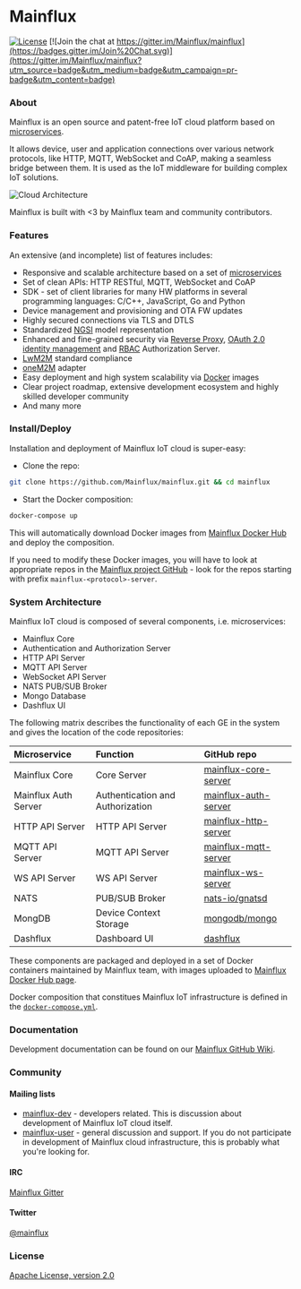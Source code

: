 # Mainflux

[![License](https://img.shields.io/badge/license-Apache%20v2.0-blue.svg)](LICENSE) [![Join the chat at https://gitter.im/Mainflux/mainflux](https://badges.gitter.im/Join%20Chat.svg)](https://gitter.im/Mainflux/mainflux?utm_source=badge&utm_medium=badge&utm_campaign=pr-badge&utm_content=badge)

### About
Mainflux is an open source and patent-free IoT cloud platform based on [microservices](https://en.wikipedia.org/wiki/Microservices).

It allows device, user and application connections over various network protocols, like HTTP, MQTT, WebSocket and CoAP, making a seamless bridge between them. It is used as the IoT middleware for building complex IoT solutions.

![Cloud Architecture](https://github.com/Mainflux/mainflux-doc/blob/master/img/cloudArchitecture.jpg)

Mainflux is built with <3 by Mainflux team and community contributors.

### Features
An extensive (and incomplete) list of features includes:
- Responsive and scalable architecture based on a set of [microservices](https://en.wikipedia.org/wiki/Microservices)
- Set of clean APIs: HTTP RESTful, MQTT, WebSocket and CoAP
- SDK - set of client libraries for many HW platforms in several programming languages: C/C++, JavaScript, Go and Python
- Device management and provisioning and OTA FW updates
- Highly secured connections via TLS and DTLS
- Standardized [NGSI](http://technical.openmobilealliance.org/Technical/technical-information/release-program/current-releases/ngsi-v1-0) model representation
- Enhanced and fine-grained security via [Reverse Proxy](https://en.wikipedia.org/wiki/Reverse_proxy), [OAuth 2.0](http://oauth.net/2/) [identity management](https://en.wikipedia.org/wiki/Identity_management) and [RBAC](https://en.wikipedia.org/wiki/Role-based_access_control) Authorization Server.
- [LwM2M](http://goo.gl/rHjLZQ) standard compliance
- [oneM2M](http://www.onem2m.org/) adapter
- Easy deployment and high system scalability via [Docker](https://www.docker.com/) images
- Clear project roadmap, extensive development ecosystem and highly skilled developer community
- And many more

### Install/Deploy
Installation and deployment of Mainflux IoT cloud is super-easy:
- Clone the repo:
```bash
git clone https://github.com/Mainflux/mainflux.git && cd mainflux
```

- Start the Docker composition:
```bash
docker-compose up
```

This will automatically download Docker images from [Mainflux Docker Hub](https://hub.docker.com/u/mainflux/) and deploy the composition.

If you need to modify these Docker images, you will have to look at appropriate repos in the [Mainflux project GitHub](https://github.com/Mainflux) - look for the repos starting with prefix `mainflux-<protocol>-server`.

### System Architecture
Mainflux IoT cloud is composed of several components, i.e. microservices:
- Mainflux Core
- Authentication and Authorization Server
- HTTP API Server
- MQTT API Server
- WebSocket API Server
- NATS PUB/SUB Broker
- Mongo Database
- Dashflux UI

The following matrix describes the functionality of each GE in the system and gives the location of the code repositories:

| Microservice         | Function               |  GitHub repo                                                             |
| :------------------- |:-----------------------| :------------------------------------------------------------------------|
| Mainflux Core        | Core Server            | [mainflux-core-server](https://github.com/Mainflux/mainflux-core-server) |
| Mainflux Auth Server | Authentication and Authorization | [mainflux-auth-server](https://github.com/Mainflux/mainflux-auth-server) |
| HTTP API Server      | HTTP API Server        | [mainflux-http-server](https://github.com/Mainflux/mainflux-http-server) |
| MQTT API Server      | MQTT API Server        | [mainflux-mqtt-server](https://github.com/Mainflux/mainflux-mqtt-server) |
| WS API Server        | WS API Server          | [mainflux-ws-server](https://github.com/Mainflux/mainflux-ws-server)     |
| NATS                 | PUB/SUB Broker         | [nats-io/gnatsd](https://github.com/nats-io/gnatsd)                      |
| MongDB               | Device Context Storage | [mongodb/mongo](https://github.com/mongodb/mongo)                        |
| Dashflux             | Dashboard UI           | [dashflux](https://github.com/Mainflux/dashflux)                         |

These components are packaged and deployed in a set of Docker containers maintained by Mainflux team, with images uploaded to [Mainflux Docker Hub page](https://hub.docker.com/u/mainflux/).

Docker composition that constitues Mainflux IoT infrastructure is defined in the [`docker-compose.yml`](https://github.com/Mainflux/mainflux/blob/master/docker-compose.yml).

### Documentation
Development documentation can be found on our [Mainflux GitHub Wiki](https://github.com/Mainflux/mainflux/wiki).

### Community
#### Mailing lists
- [mainflux-dev](https://groups.google.com/forum/#!forum/mainflux-dev) - developers related. This is discussion about development of Mainflux IoT cloud itself.
- [mainflux-user](https://groups.google.com/forum/#!forum/mainflux-user) - general discussion and support. If you do not participate in development of Mainflux cloud infrastructure, this is probably what you're looking for.

#### IRC
[Mainflux Gitter](https://gitter.im/Mainflux/mainflux?utm_source=badge&utm_medium=badge&utm_campaign=pr-badge&utm_content=badge)

#### Twitter
[@mainflux](https://twitter.com/mainflux)

### License
[Apache License, version 2.0](LICENSE)
